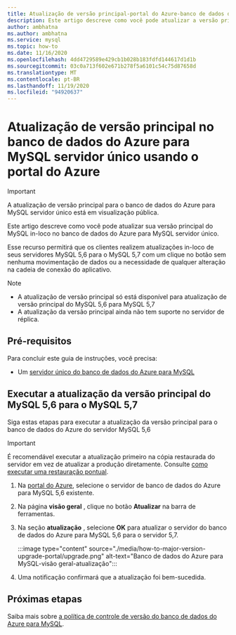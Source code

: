 ```yaml
---
title: Atualização de versão principal-portal do Azure-banco de dados do Azure para MySQL-servidor único
description: Este artigo descreve como você pode atualizar a versão principal para o banco de dados do Azure para MySQL-servidor único usando o portal do Azure
author: ambhatna
ms.author: ambhatna
ms.service: mysql
ms.topic: how-to
ms.date: 11/16/2020
ms.openlocfilehash: 4dd4729589e429cb1b028b183fdfd144617d1d1b
ms.sourcegitcommit: 03c0a713f602e671b278f5a6101c54c75d87658d
ms.translationtype: MT
ms.contentlocale: pt-BR
ms.lasthandoff: 11/19/2020
ms.locfileid: "94920637"
---
```

# <a name="major-version-upgrade-in-azure-database-for-mysql-single-server-using-the-azure-portal"></a>Atualização de versão principal no banco de dados do Azure para MySQL servidor único usando o portal do Azure

> [!IMPORTANT]
> A atualização de versão principal para o banco de dados do Azure para MySQL servidor único está em visualização pública.

Este artigo descreve como você pode atualizar sua versão principal do MySQL in-loco no banco de dados do Azure para MySQL servidor único.

Esse recurso permitirá que os clientes realizem atualizações in-loco de seus servidores MySQL 5,6 para o MySQL 5,7 com um clique no botão sem nenhuma movimentação de dados ou a necessidade de qualquer alteração na cadeia de conexão do aplicativo.

> [!Note]
> * A atualização de versão principal só está disponível para atualização de versão principal do MySQL 5,6 para MySQL 5,7<br>
> * A atualização da versão principal ainda não tem suporte no servidor de réplica.

## <a name="prerequisites"></a>Pré-requisitos
Para concluir este guia de instruções, você precisa:
- Um [servidor único do banco de dados do Azure para MySQL](quickstart-create-mysql-server-database-using-azure-portal.md)

## <a name="perform-major-version-upgrade-from-mysql-56-to-mysql-57"></a>Executar a atualização da versão principal do MySQL 5,6 para o MySQL 5,7

Siga estas etapas para executar a atualização da versão principal para o banco de dados do Azure do servidor MySQL 5,6

> [!IMPORTANT]
> É recomendável executar a atualização primeiro na cópia restaurada do servidor em vez de atualizar a produção diretamente. Consulte [como executar uma restauração pontual](howto-restore-server-portal.md#point-in-time-restore).

1. Na [portal do Azure](https://portal.azure.com/), selecione o servidor de banco de dados do Azure para MySQL 5,6 existente.

2. Na página **visão geral** , clique no botão **Atualizar** na barra de ferramentas.

3. Na seção **atualização** , selecione **OK** para atualizar o servidor do banco de dados do Azure para MySQL 5,6 para o servidor 5,7.

    :::image type="content" source="./media/how-to-major-version-upgrade-portal/upgrade.png" alt-text="Banco de dados do Azure para MySQL-visão geral-atualização":::

4. Uma notificação confirmará que a atualização foi bem-sucedida.

## <a name="next-steps"></a>Próximas etapas

Saiba mais sobre [a política de controle de versão do banco de dados do Azure para MySQL](concepts-version-policy.md).